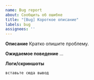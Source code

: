 ```yaml
---
name: Bug report
about: Сообщить об ошибке
title: "[Bug] Короткое описание"
labels: bug
assignees: ''
---
```


**Описание**
Кратко опишите проблему.

**Ожидаемое поведение**
...

**Логи/скриншоты**
```text
вставьте сюда вывод
```
